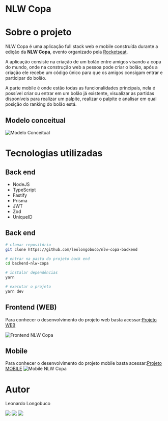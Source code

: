 # NLW Copa

# Sobre o projeto

NLW Copa é uma aplicação full stack web e mobile construída durante a edição da **NLW Copa**, evento organizado pela [Rocketseat](https://rocketseat.com.br "Site da Rocketseat").

A aplicação consiste na criação de um bolão entre amigos visando a copa do mundo, onde na construção web a pessoa pode criar o bolão, após a criação ele recebe um código único para que os amigos consigam entrar e participar do bolão.

A parte mobile é onde estão todas as funcionalidades principais, nela é possível criar ou entrar em um bolão já existente, visualizar as partidas disponíveis para realizar um palpite, realizar o palpite e analisar em qual posição do ranking do bolão está.

## Modelo conceitual

![Modelo Conceitual](https://github.com/leolongobuco/nlw-copa-backend/tree/main/github_assets/modelo-conceitual-db.png)

# Tecnologias utilizadas

## Back end

- NodeJS
- TypeScript
- Fastify
- Prisma
- JWT
- Zod
- UniqueID

## Back end

```bash
# clonar repositório
git clone https://github.com/leolongobuco/nlw-copa-backend

# entrar na pasta do projeto back end
cd backend-nlw-copa

# instalar dependências
yarn

# executar o projeto
yarn dev
```

## Frontend (WEB)

Para conhecer o desenvolvimento do projeto web basta acessar:[Projeto WEB](https://github.com/leolongobuco/nlw-copa-frontend-web "Projeto WEB NLW Copa")

![Frontend NLW Copa](https://github.com/leolongobuco/nlw-copa-backend/tree/main/github_assets/frontend-web.png)

## Mobile

Para conhecer o desenvolvimento do projeto mobile basta acessar:[Projeto MOBILE](https://github.com/leolongobuco/nlw-copa-frontend-mobile "Projeto Mobile NLW Copa")
![Mobile NLW Copa](https://github.com/leolongobuco/nlw-copa-backend/tree/main/github_assets/mobile-01.jpeg)

# Autor

Leonardo Longobuco

<div>
  <a href="https://www.linkedin.com/in/leonardo-longobuco-988237176/" target="_blank"
    ><img
      src="https://img.shields.io/badge/-LinkedIn-%230077B5?style=for-the-badge&logo=linkedin&logoColor=white"
      target="_blank"
  /></a>
  <a href="mailto:longobucoleonardo@gmail.com"
    ><img
      src="https://img.shields.io/badge/Gmail-D14836?style=for-the-badge&logo=gmail&logoColor=white"
      target="_blank"
  /></a> 
 <a href="https://app.rocketseat.com.br/me/leonardo-martins"
    ><img
      src="https://img.shields.io/badge/-ROCKETSEAT-blueviolet?style=for-the-badge"
      target="_blank"
  /></a> 
</div>
